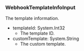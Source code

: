 ### WebhookTemplateInfoInput
The template information.

- templateId: System.Int32
  - The template ID.
- customTemplate: System.String
  - The custom template.
